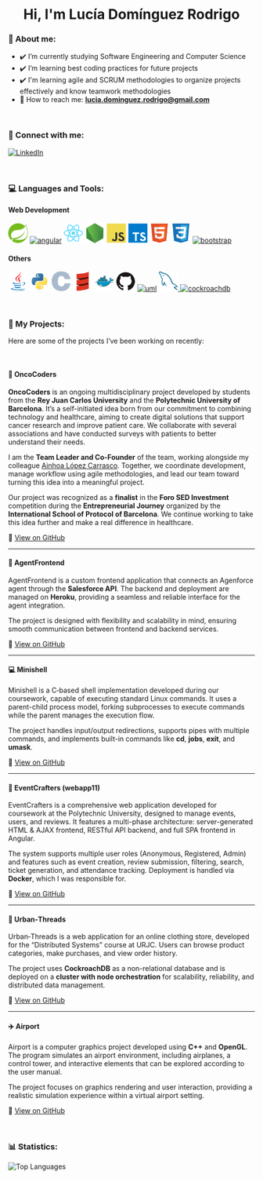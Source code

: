 <h1 align="center">Hi, I'm Lucía Domínguez Rodrigo</h1>

<h3 align="left">🙋 About me:</h3>

- ✔️ I’m currently studying Software Engineering and Computer Science  
- ✔️ I’m learning best coding practices for future projects  
- ✔️ I'm learning agile and SCRUM methodologies to organize projects effectively and know teamwork methodologies  
- 📧 How to reach me: **lucia.dominguez.rodrigo@gmail.com**

<br>

<h3 align="left">🔎 Connect with me:</h3>
<p align="left">
    <a href="https://www.linkedin.com/in/luc%C3%ADa-dom%C3%ADnguez-rodrigo-418321289/" target="_blank">
        <img src="https://cdn.jsdelivr.net/gh/simple-icons/simple-icons/icons/linkedin.svg" alt="LinkedIn" width="35" height="35" style="margin-right: 10px;" />
    </a>
</p>


<br>

<h3 align="left">💻 Languages and Tools:</h3>

<h4 align="left">Web Development</h4>
<p align="left">
    <a href="https://spring.io" target="_blank"><img src="https://github.com/devicons/devicon/blob/master/icons/spring/spring-original.svg" alt="spring" width="40" height="40" /></a>
    <a href="https://angular.io" target="_blank"><img src="https://github.com/angular/angular/blob/main/adev/src/assets/images/press-kit/angular_icon_gradient.gif" alt="angular" width="40" height="40" /></a>
    <a href="https://reactjs.org" target="_blank"><img src="https://raw.githubusercontent.com/devicons/devicon/master/icons/react/react-original.svg" alt="react" width="40" height="40" /></a>
    <a href="https://nodejs.org" target="_blank"><img src="https://github.com/devicons/devicon/blob/master/icons/nodejs/nodejs-original.svg" alt="nodejs" width="40" height="40" /></a>
    <a href="https://developer.mozilla.org/en-US/docs/Web/JavaScript" target="_blank"><img src="https://github.com/devicons/devicon/blob/master/icons/javascript/javascript-original.svg" alt="javascript" width="40" height="40" /></a>
    <a href="https://www.typescriptlang.org" target="_blank"><img src="https://github.com/devicons/devicon/blob/master/icons/typescript/typescript-original.svg" alt="typescript" width="40" height="40" /></a>
    <a href="https://www.w3.org/html/" target="_blank"><img src="https://github.com/devicons/devicon/blob/master/icons/html5/html5-original.svg" alt="html5" width="40" height="40" /></a>
    <a href="https://www.w3schools.com/css/" target="_blank"><img src="https://github.com/devicons/devicon/blob/master/icons/css3/css3-original.svg" alt="css3" width="40" height="40" /></a>
    <a href="https://getbootstrap.com/" target="_blank"><img src="https://getbootstrap.com/docs/5.3/assets/brand/bootstrap-logo-shadow.png" alt="bootstrap" width="40" height="40" /></a>
</p>

<h4 align="left">Others</h4>
<p align="left">
    <a href="https://www.java.com" target="_blank"><img src="https://github.com/devicons/devicon/blob/master/icons/java/java-original.svg" alt="java" width="40" height="40" /></a>
    <a href="https://www.python.org" target="_blank"><img src="https://github.com/devicons/devicon/blob/master/icons/python/python-original.svg" alt="python" width="40" height="40" /></a>
    <a href="https://isocpp.org" target="_blank"><img src="https://github.com/devicons/devicon/blob/master/icons/c/c-original.svg" alt="c" width="40" height="40" /></a>
    <a href="https://www.scala-lang.org/" target="_blank"><img src="https://raw.githubusercontent.com/devicons/devicon/master/icons/scala/scala-original.svg" alt="scala" width="40" height="40" /></a>
    <a href="https://www.docker.com" target="_blank"><img src="https://github.com/devicons/devicon/blob/master/icons/docker/docker-original.svg" alt="docker" width="40" height="40" /></a>
    <a href="https://github.com" target="_blank"><img src="https://github.com/devicons/devicon/blob/master/icons/github/github-original.svg" alt="github" width="40" height="40" /></a>
    <a href="http://www.uml.org" target="_blank"><img src="https://user-images.githubusercontent.com/117299908/217129798-db6b374a-8805-498f-b168-184479f0a071.png" alt="uml" width="40" height="40" /></a>
    <a href="https://www.mysql.com/" target="_blank">
  <img src="https://github.com/devicons/devicon/blob/master/icons/mysql/mysql-original.svg" alt="mysql" width="40" height="40" />
</a>
    <a href="https://www.cockroachlabs.com/" target="_blank">
  <img src="https://encrypted-tbn0.gstatic.com/images?q=tbn:ANd9GcSDuiLpONeaMpYlGiAXBahj6hneSfqalpmRvg&s" 
       alt="cockroachdb" width="40" height="40" />
</a>

</p>

<br>

<h3 align="left">📁 My Projects:</h3>
<p align="left">
  Here are some of the projects I’ve been working on recently:
</p>

<br>

<h4 align="left">🧬 OncoCoders</h4>
<p align="left">
  <b>OncoCoders</b> is an ongoing multidisciplinary project developed by students from the <b>Rey Juan Carlos University</b> and the <b>Polytechnic University of Barcelona</b>.  
  It’s a self-initiated idea born from our commitment to combining technology and healthcare, aiming to create digital solutions that support cancer research and improve patient care.  
  We collaborate with several associations and have conducted surveys with patients to better understand their needs.
</p>
<p align="left">
  I am the <b>Team Leader and Co-Founder</b> of the team, working alongside my colleague <a href="https://github.com/Alopeeez04">Ainhoa López Carrasco</a>.  
  Together, we coordinate development, manage workflow using agile methodologies, and lead our team toward turning this idea into a meaningful project.
</p>
<p align="left">
  Our project was recognized as a <b>finalist</b> in the <b>Foro SED Investment</b> competition during the <b>Entrepreneurial Journey</b> organized by the <b>International School of Protocol of Barcelona</b>.  
  We continue working to take this idea further and make a real difference in healthcare.
</p>
<p align="left">
  🔗 <a href="https://github.com/LuciaDominguezRodrigo/OncoCoders" target="_blank">View on GitHub</a>
</p>

<hr>

<h4 align="left">🔧 AgentFrontend</h4>
<p align="left">
  AgentFrontend is a custom frontend application that connects an Agenforce agent through the <b>Salesforce API</b>.  
  The backend and deployment are managed on <b>Heroku</b>, providing a seamless and reliable interface for the agent integration.
</p>
<p align="left">
  The project is designed with flexibility and scalability in mind, ensuring smooth communication between frontend and backend services.
</p>
<p align="left">
  🔗 <a href="https://github.com/LuciaDominguezRodrigo/agentfrontend" target="_blank">View on GitHub</a>
</p>

<hr>

<h4 align="left">💻 Minishell</h4>
<p align="left">
  Minishell is a C‑based shell implementation developed during our coursework, capable of executing standard Linux commands.  
  It uses a parent-child process model, forking subprocesses to execute commands while the parent manages the execution flow.
</p>
<p align="left">
  The project handles input/output redirections, supports pipes with multiple commands, and implements built-in commands like <b>cd</b>, <b>jobs</b>, <b>exit</b>, and <b>umask</b>.
</p>
<p align="left">
  🔗 <a href="https://github.com/MarJ03/Minishell" target="_blank">View on GitHub</a>
</p>

<hr>

<h4 align="left">📅 EventCrafters (webapp11)</h4>
<p align="left">
  EventCrafters is a comprehensive web application developed for coursework at the Polytechnic University, designed to manage events, users, and reviews.  
  It features a multi-phase architecture: server-generated HTML & AJAX frontend, RESTful API backend, and full SPA frontend in Angular.
</p>
<p align="left">
  The system supports multiple user roles (Anonymous, Registered, Admin) and features such as event creation, review submission, filtering, search, ticket generation, and attendance tracking.  
  Deployment is handled via <b>Docker</b>, which I was responsible for.
</p>
<p align="left">
  🔗 <a href="https://github.com/CodeURJC-DAW-2023-24/webapp11" target="_blank">View on GitHub</a>
</p>

<hr>

<h4 align="left">🧵 Urban‑Threads</h4>
<p align="left">
  Urban‑Threads is a web application for an online clothing store, developed for the “Distributed Systems” course at URJC.  
  Users can browse product categories, make purchases, and view order history.
</p>
<p align="left">
  The project uses <b>CockroachDB</b> as a non-relational database and is deployed on a <b>cluster with node orchestration</b> for scalability, reliability, and distributed data management.
</p>
<p align="left">
  🔗 <a href="https://github.com/LuciaDominguezRodrigo/Urban-Threads" target="_blank">View on GitHub</a>
</p>

<hr>

<h4 align="left">✈️ Airport</h4>
<p align="left">
  Airport is a computer graphics project developed using <b>C++</b> and <b>OpenGL</b>.  
  The program simulates an airport environment, including airplanes, a control tower, and interactive elements that can be explored according to the user manual.
</p>
<p align="left">
  The project focuses on graphics rendering and user interaction, providing a realistic simulation experience within a virtual airport setting.
</p>
<p align="left">
  🔗 <a href="https://github.com/LuciaDominguezRodrigo/Airport" target="_blank">View on GitHub</a>
</p>

<br>

<h3>📊 Statistics:</h3>


<p align="left">
  <img src="https://github-readme-stats.vercel.app/api/top-langs/?username=LuciaDominguezRodrigo&langs_count=8&layout=compact&theme=merko&hide_border=false" alt="Top Languages" />
</p>
